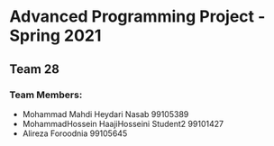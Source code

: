 # Advanced Programming Project - Spring 2021
## Team 28

### Team Members:
- Mohammad Mahdi Heydari Nasab 99105389
- MohammadHossein HaajiHosseini Student2 99101427
- Alireza Foroodnia 99105645
